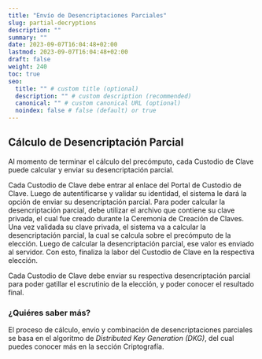 ```yaml
---
title: "Envío de Desencriptaciones Parciales"
slug: partial-decryptions
description: ""
summary: ""
date: 2023-09-07T16:04:48+02:00
lastmod: 2023-09-07T16:04:48+02:00
draft: false
weight: 240
toc: true
seo:
  title: "" # custom title (optional)
  description: "" # custom description (recommended)
  canonical: "" # custom canonical URL (optional)
  noindex: false # false (default) or true
---
```


## Cálculo de Desencriptación Parcial

Al momento de terminar el cálculo del precómputo, cada Custodio de
Clave puede calcular y enviar su desencriptación parcial.

Cada Custodio de Clave debe entrar al enlace del Portal de Custodio de
Clave. Luego de autentificarse y validar su identidad, el sistema
le dará la opción de enviar su desencriptación parcial. Para
poder calcular la desencriptación parcial, debe utilizar el
archivo que contiene su clave privada, el cual fue creado durante
la Ceremonia de Creación de Claves. Una vez validada su clave
privada, el sistema va a calcular la desencriptación parcial,
la cual se calcula sobre el precómputo de la elección. Luego de
calcular la desencriptación parcial, ese valor es enviado al servidor.
Con esto, finaliza la labor del Custodio de Clave en la respectiva
elección.

Cada Custodio de Clave debe enviar su respectiva desencriptación
parcial para poder gatillar el escrutinio de la elección, y poder
conocer el resultado final.

### ¿Quiéres saber más?

El proceso de cálculo, envío y combinación de desencriptaciones parciales se basa
en el algoritmo de _Distributed Key Generation (DKG)_, del cual puedes
conocer más en la sección Criptografía.
